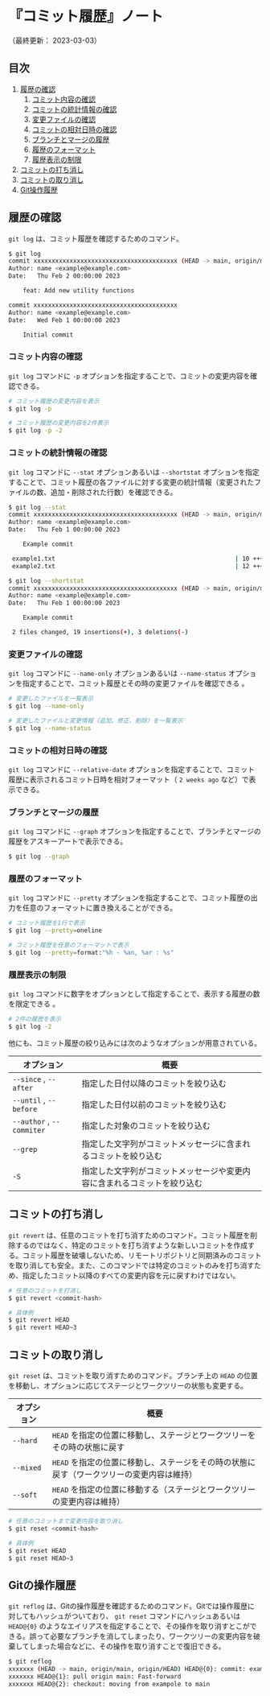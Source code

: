 # 『コミット履歴』ノート

（最終更新： 2023-03-03）


## 目次

1. [履歴の確認](#履歴の確認)
	1. [コミット内容の確認](#コミット内容の確認)
	1. [コミットの統計情報の確認](#コミットの統計情報の確認)
	1. [変更ファイルの確認](#変更ファイルの確認)
	1. [コミットの相対日時の確認](#コミットの相対日時の確認)
	1. [ブランチとマージの履歴](#ブランチとマージの履歴)
	1. [履歴のフォーマット](#履歴のフォーマット)
	1. [履歴表示の制限](#履歴表示の制限)
1. [コミットの打ち消し](#コミットの打ち消し)
1. [コミットの取り消し](#コミットの取り消し)
1. [Git操作履歴](#git操作履歴)


## 履歴の確認

`git log` は、コミット履歴を確認するためのコマンド。

```sh
$ git log
commit xxxxxxxxxxxxxxxxxxxxxxxxxxxxxxxxxxxxxxxx (HEAD -> main, origin/main, origin/HEAD)
Author: name <example@example.com>
Date:   Thu Feb 2 00:00:00 2023

    feat: Add new utility functions

commit xxxxxxxxxxxxxxxxxxxxxxxxxxxxxxxxxxxxxxxx
Author: name <example@example.com>
Date:   Wed Feb 1 00:00:00 2023

    Initial commit
```

### コミット内容の確認

`git log` コマンドに `-p` オプションを指定することで、コミットの変更内容を確認できる。

```sh
# コミット履歴の変更内容を表示
$ git log -p

# コミット履歴の変更内容を2件表示
$ git log -p -2
```

### コミットの統計情報の確認

`git log` コマンドに `--stat` オプションあるいは `--shortstat` オプションを指定することで、コミット履歴の各ファイルに対する変更の統計情報（変更されたファイルの数、追加・削除された行数）を確認できる。

```sh
$ git log --stat
commit xxxxxxxxxxxxxxxxxxxxxxxxxxxxxxxxxxxxxxxx (HEAD -> main, origin/main, origin/HEAD)
Author: name <example@example.com>
Date:   Thu Feb 1 00:00:00 2023

    Example commit

 example1.txt                                                  | 10 +++++++++
 example2.txt                                                  | 12 ++++++++---

$ git log --shortstat
commit xxxxxxxxxxxxxxxxxxxxxxxxxxxxxxxxxxxxxxxx (HEAD -> main, origin/main, origin/HEAD)
Author: name <example@example.com>
Date:   Thu Feb 1 00:00:00 2023

    Example commit

 2 files changed, 19 insertions(+), 3 deletions(-)
```

### 変更ファイルの確認

`git log` コマンドに `--name-only` オプションあるいは `--name-status` オプションを指定することで、コミット履歴とその時の変更ファイルを確認できる 。

```sh
# 変更したファイルを一覧表示
$ git log --name-only

# 変更したファイルと変更情報（追加、修正、削除）を一覧表示
$ git log --name-status
```

### コミットの相対日時の確認

`git log` コマンドに `--relative-date` オプションを指定することで、コミット履歴に表示されるコミット日時を相対フォーマット（ `2 weeks ago` など）で表示できる。

### ブランチとマージの履歴

`git log` コマンドに `--graph` オプションを指定することで、ブランチとマージの履歴をアスキーアートで表示できる。

```sh
$ git log --graph
```

### 履歴のフォーマット

`git log` コマンドに `--pretty` オプションを指定することで、コミット履歴の出力を任意のフォーマットに置き換えることができる。

```sh
# コミット履歴を1行で表示
$ git log --pretty=oneline

# コミット履歴を任意のフォーマットで表示
$ git log --pretty=format:"%h - %an, %ar : %s"
```

### 履歴表示の制限

`git log` コマンドに数字をオプションとして指定することで、表示する履歴の数を限定できる 。

```sh
# 2件の履歴を表示
$ git log -2
```

他にも、コミット履歴の絞り込みには次のようなオプションが用意されている。

| オプション                | 概要                                                                     |
|---------------------------|--------------------------------------------------------------------------|
| `--since` , `--after`     | 指定した日付以降のコミットを絞り込む                                     |
| `--until` , `--before`    | 指定した日付以前のコミットを絞り込む                                     |
| `--author` , `--commiter` | 指定した対象のコミットを絞り込む                                         |
| `--grep`                  | 指定した文字列がコミットメッセージに含まれるコミットを絞り込む           |
| `-S`                      | 指定した文字列がコミットメッセージや変更内容に含まれるコミットを絞り込む |


## コミットの打ち消し

`git revert` は、任意のコミットを打ち消すためのコマンド。コミット履歴を削除するのではなく、特定のコミットを打ち消すような新しいコミットを作成する。コミット履歴を破壊しないため、リモートリポジトリと同期済みのコミットを取り消しても安全。また、このコマンドでは特定のコミットのみを打ち消すため、指定したコミット以降のすべての変更内容を元に戻すわけではない。

```sh
# 任意のコミットを打消し
$ git revert <commit-hash>

# 具体例
$ git revert HEAD
$ git revert HEAD~3
```


## コミットの取り消し

`git reset` は、コミットを取り消すためのコマンド。ブランチ上の `HEAD` の位置を移動し、オプションに応じてステージとワークツリーの状態も変更する。

| オプション | 概要                                                                                      |
|------------|-------------------------------------------------------------------------------------------|
| `--hard`   | `HEAD` を指定の位置に移動し、ステージとワークツリーをその時の状態に戻す                   |
| `--mixed`  | `HEAD` を指定の位置に移動し、ステージをその時の状態に戻す（ワークツリーの変更内容は維持） |
| `--soft`   | `HEAD` を指定の位置に移動する（ステージとワークツリーの変更内容は維持）                   |

```sh
# 任意のコミットまで変更内容を取り消し
$ git reset <commit-hash>

# 具体例
$ git reset HEAD
$ git reset HEAD~3
```


## Gitの操作履歴

`git reflog` は、Gitの操作履歴を確認するためのコマンド。Gitでは操作履歴に対してもハッシュがついており、 `git reset` コマンドにハッシュあるいは `HEAD@{0}` のようなエイリアスを指定することで、その操作を取り消すとこができる。誤って必要なブランチを消してしまったり、ワークツリーの変更内容を破棄してしまった場合などに、その操作を取り消すことで復旧できる。

```sh
$ git reflog
xxxxxxx (HEAD -> main, origin/main, origin/HEAD) HEAD@{0}: commit: example commit
xxxxxxx HEAD@{1}: pull origin main: Fast-forward
xxxxxxx HEAD@{2}: checkout: moving from exampole to main
```
